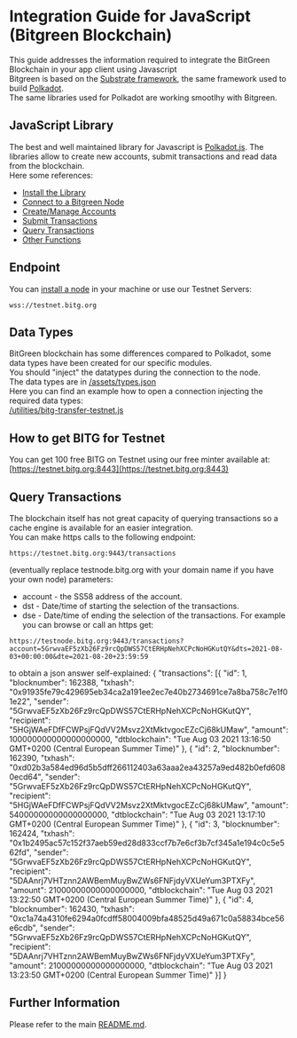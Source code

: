 # Integration Guide for JavaScript (Bitgreen Blockchain)

This guide addresses the information required to integrate the BitGreen Blockchain in your app client using Javascript  
Bitgreen is based on the [Substrate framework](https://www.substrate.dev), the same framework used to build [Polkadot](https://polkadot.network).  
The same libraries used for Polkadot are working smootlhy with Bitgreen.

## JavaScript Library
The best and well maintained library for Javascript is [Polkadot.js](https://polkadot.js.org/docs/).
The libraries allow to create new accounts, submit transactions and read data from the blockchain.  
Here some references:

- [Install the Library](https://polkadot.js.org/docs/api/start/install)
- [Connect to a Bitgreen Node](https://polkadot.js.org/docs/api/examples/promise/simple-connect)
- [Create/Manage Accounts](https://polkadot.js.org/docs/ui-keyring)
- [Submit Transactions](https://polkadot.js.org/docs/api/examples/promise/make-transfer)
- [Query Transactions](#query-transactions)
- [Other Functions](https://polkadot.js.org/docs/)

## Endpoint 
You can [install a node](../README.md) in your machine or use our Testnet Servers: 
```
wss://testnet.bitg.org
```
## Data Types
BitGreen blockchain has some differences compared to Polkadot, some data types have been created for our specific modules.  
You should "inject" the datatypes during the connection to the node.  
The data types are in [/assets/types.json](../assets/types.json)  
Here you can find an example how to open a connection injecting the required data types:  
[/utilities/bitg-transfer-testnet.js](../utilities/bitg-transfer-testnet.js)  

## How to get BITG for Testnet
You can get 100 free BITG on Testnet using our free minter available at:  
[https://testnet.bitg.org:8443](https://testnet.bitg.org:8443)  

## Query Transactions
The blockchain itself has not great capacity of querying transactions so a cache engine is available for an easier integration.  
You can make https calls to the following endpoint:  
```
https://testnet.bitg.org:9443/transactions  
```
(eventually replace testnode.bitg.org with your domain name if you have your own node) parameters:  
- account - the SS58 address of the account.
-  dst - Date/time of starting the selection of the transactions.
- dse - Date/time of ending the selection of the transactions.
For example you can browse or call an https get: 
```
https://testnode.bitg.org:9443/transactions?account=5GrwvaEF5zXb26Fz9rcQpDWS57CtERHpNehXCPcNoHGKutQY&dts=2021-08-03+00:00:00&dte=2021-08-20+23:59:59
```
to obtain a json answer self-explained:
{
    "transactions": [{
        "id": 1,
        "blocknumber": 162388,
        "txhash": "0x91935fe79c429695eb34ca2a191ee2ec7e40b2734691ce7a8ba758c7e1f01e22",
        "sender": "5GrwvaEF5zXb26Fz9rcQpDWS57CtERHpNehXCPcNoHGKutQY",
        "recipient": "5HGjWAeFDfFCWPsjFQdVV2Msvz2XtMktvgocEZcCj68kUMaw",
        "amount": 100000000000000000000,
        "dtblockchain": "Tue Aug 03 2021 13:16:50 GMT+0200 (Central European Summer Time)"
    }, {
        "id": 2,
        "blocknumber": 162390,
        "txhash": "0xd02b3a584ed96d5b5dff266112403a63aaa2ea43257a9ed482b0efd6080ecd64",
        "sender": "5GrwvaEF5zXb26Fz9rcQpDWS57CtERHpNehXCPcNoHGKutQY",
        "recipient": "5HGjWAeFDfFCWPsjFQdVV2Msvz2XtMktvgocEZcCj68kUMaw",
        "amount": 54000000000000000000,
        "dtblockchain": "Tue Aug 03 2021 13:17:10 GMT+0200 (Central European Summer Time)"
    }, {
        "id": 3,
        "blocknumber": 162424,
        "txhash": "0x1b2495ac57c152f37aeb59ed28d833ccf7b7e6cf3b7cf345a1e194c0c5e562fd",
        "sender": "5GrwvaEF5zXb26Fz9rcQpDWS57CtERHpNehXCPcNoHGKutQY",
        "recipient": "5DAAnrj7VHTznn2AWBemMuyBwZWs6FNFjdyVXUeYum3PTXFy",
        "amount": 21000000000000000000,
        "dtblockchain": "Tue Aug 03 2021 13:22:50 GMT+0200 (Central European Summer Time)"
    }, {
        "id": 4,
        "blocknumber": 162430,
        "txhash": "0xc1a74a4310fe6294a0fcdff58004009bfa48525d49a671c0a58834bce56e6cdb",
        "sender": "5GrwvaEF5zXb26Fz9rcQpDWS57CtERHpNehXCPcNoHGKutQY",
        "recipient": "5DAAnrj7VHTznn2AWBemMuyBwZWs6FNFjdyVXUeYum3PTXFy",
        "amount": 21000000000000000000,
        "dtblockchain": "Tue Aug 03 2021 13:23:50 GMT+0200 (Central European Summer Time)"
    }]
}

## Further Information  
Please refer to the main [README.md](../README.md).  
